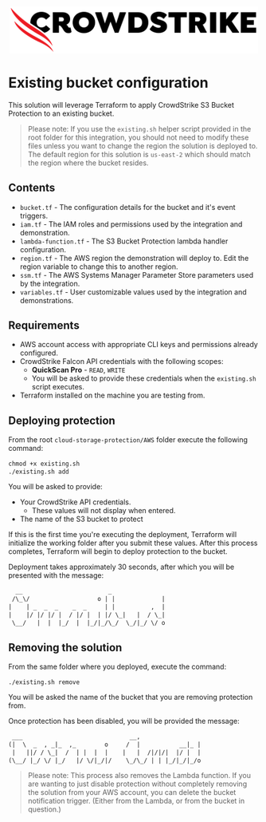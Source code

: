 <p align="center">
   <img src="https://raw.githubusercontent.com/CrowdStrike/falconpy/main/docs/asset/cs-logo.png" alt="CrowdStrike logo" width="500"/>
</p>

# Existing bucket configuration

This solution will leverage Terraform to apply CrowdStrike S3 Bucket Protection to an existing bucket.

> Please note: If you use the `existing.sh` helper script provided in the root folder for this integration, you should not need to modify these files unless you want to change the region the solution is deployed to. The default region for this solution is `us-east-2` which should match the region where the bucket resides.

## Contents

+ `bucket.tf` - The configuration details for the bucket and it's event triggers.
+ `iam.tf` - The IAM roles and permissions used by the integration and demonstration.
+ `lambda-function.tf` - The S3 Bucket Protection lambda handler configuration.
+ `region.tf` - The AWS region the demonstration will deploy to. Edit the region variable to change this to another region.
+ `ssm.tf` - The AWS Systems Manager Parameter Store parameters used by the integration.
+ `variables.tf` - User customizable values used by the integration and demonstrations.

## Requirements

+ AWS account access with appropriate CLI keys and permissions already configured.
+ CrowdStrike Falcon API credentials with the following scopes:
  + **QuickScan Pro** - `READ`, `WRITE`
  + You will be asked to provide these credentials when the `existing.sh` script executes.
+ Terraform installed on the machine you are testing from.

## Deploying protection

From the root `cloud-storage-protection/AWS` folder execute the following command:

```shell
chmod +x existing.sh
./existing.sh add
```

You will be asked to provide:

+ Your CrowdStrike API credentials.
  + These values will not display when entered.
+ The name of the S3 bucket to protect

If this is the first time you're executing the deployment, Terraform will initialize the working folder after you submit these values. After this process completes, Terraform will begin to deploy protection to the bucket.

Deployment takes approximately 30 seconds, after which you will be presented with the message:

```shell
  __                        _
 /\_\/                   o | |             |
|    | _  _  _    _  _     | |          ,  |
|    |/ |/ |/ |  / |/ |  | |/ \_|   |  / \_|
 \__/   |  |  |_/  |  |_/|_/\_/  \_/|_/ \/ o
```

## Removing the solution

From the same folder where you deployed, execute the command:

```shell
./existing.sh remove
```

You will be asked the name of the bucket that you are removing protection from.

Once protection has been disabled, you will be provided the message:

```shell
 ___                              __,
(|  \  _  , _|_  ,_        o     /  |           __|_ |
 |   ||/ / \_|  /  | |  |  |    |   |  /|/|/|  |/ |  |
(\__/ |_/ \/ |_/   |/ \/|_/|/    \_/\_/ | | |_/|_/|_/o
```

> Please note: This process also removes the Lambda function. If you are wanting to just disable protection without completely removing the solution from your AWS account, you can delete the bucket notification trigger. (Either from the Lambda, or from the bucket in question.)
